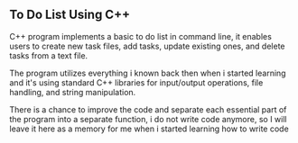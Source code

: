 ## To Do List Using C++

C++ program implements a basic to do list in command line, it enables users to create new task files, add tasks, update existing ones, and delete tasks from a text file.

The program utilizes everything i known back then when i started learning and it's using standard C++ libraries for input/output operations, file handling, and string manipulation.

There is a chance to improve the code and separate each essential part of the program into a separate function, i do not write code anymore, so I will leave it here as a memory for me when i started learning how to write code
